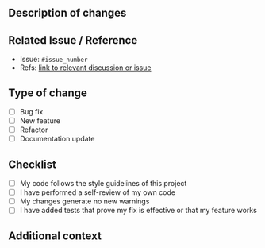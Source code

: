## Description of changes
<Please include a summary of the change and which issue is fixed. Also include relevant motivation and context.>

## Related Issue / Reference
- Issue: `#issue_number`
- Refs: [link to relevant discussion or issue](url)

## Type of change
- [ ] Bug fix
- [ ] New feature
- [ ] Refactor
- [ ] Documentation update

## Checklist
- [ ] My code follows the style guidelines of this project
- [ ] I have performed a self-review of my own code
- [ ] My changes generate no new warnings
- [ ] I have added tests that prove my fix is effective or that my feature works

## Additional context
<Add any other context or screenshots about the pull request here.>
